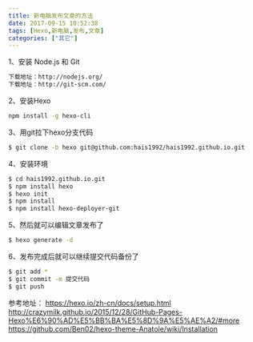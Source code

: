 ```yaml
---
title: 新电脑发布文章的方法
date: 2017-09-15 10:52:38
tags: [Hexo,新电脑,发布,文章]
categories: ["其它"]
---
```


1、安装 Node.js 和 Git
``` bash
下载地址：http://nodejs.org/
下载地址：http://git-scm.com/
```

2、安装Hexo
``` bash
npm install -g hexo-cli
```

3、用git拉下hexo分支代码
``` bash
$ git clone -b hexo git@github.com:hais1992/hais1992.github.io.git
```

4、安装环境
``` bash
$ cd hais1992.github.io.git
$ npm install hexo
$ hexo init
$ npm install
$ npm install hexo-deployer-git
```

5、然后就可以编辑文章发布了
``` bash
$ hexo generate -d
```

6、发布完成后就可以继续提交代码备份了
``` bash
$ git add *
$ git commit -m 提交代码
$ git push
```


参考地址：
	https://hexo.io/zh-cn/docs/setup.html
	http://crazymilk.github.io/2015/12/28/GitHub-Pages-Hexo%E6%90%AD%E5%BB%BA%E5%8D%9A%E5%AE%A2/#more
	https://github.com/Ben02/hexo-theme-Anatole/wiki/Installation
	